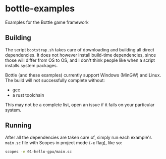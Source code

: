 # bottle-examples
Examples for the Bottle game framework

## Building

The script `bootstrap.sh` takes care of downloading and building all direct dependencies. It does not however install build-time dependencies, since those will 
differ from OS to OS, and I don't think people like when a script installs system packages.

Bottle (and these examples) currently support Windows (MinGW) and Linux. The build will not successfully complete without:
- gcc
- a rust toolchain

This may not be a complete list, open an issue if it fails on your particular system.

## Running

After all the dependencies are taken care of, simply run each example's `main.sc` file with Scopes in project mode (`-e` flag), like so:

``` sh
scopes -e 01-hello-gpu/main.sc
```

